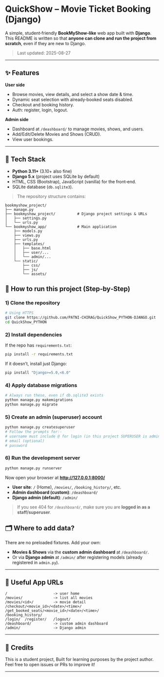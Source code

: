 # QuickShow – Movie Ticket Booking (Django)

A simple, student‑friendly **BookMyShow‑like** web app built with **Django**.  
This README is written so that **anyone can clone and run the project from scratch**, even if they are new to Django.

> Last updated: 2025-08-27

---

## ✨ Features

**User side**
- Browse movies, view details, and select a show date & time.
- Dynamic seat selection with already‑booked seats disabled.
- Checkout and booking history.
- Auth: register, login, logout.

**Admin side**
- Dashboard at `/deashboard/` to manage movies, shows, and users.
- Add/Edit/Delete Movies and Shows (CRUD).
- View user bookings.

---

## 🧰 Tech Stack

- **Python 3.11+** (3.10+ also fine)
- **Django 5.x** (project uses SQLite by default)
- HTML, CSS (Bootstrap), JavaScript (vanilla) for the front‑end.
- SQLite database (`db.sqlite3`).

> The repository structure contains:
```
bookmyshow_project/
├── manage.py
├── bookmyshow_project/          # Django project settings & URLs
│   ├── settings.py
│   └── urls.py
└── bookmyshow_app/              # Main application
    ├── models.py
    ├── views.py
    ├── urls.py
    ├── templates/
    │   ├── base.html
    │   ├── user/...
    │   └── admin/...
    └── static/
        ├── css/
        ├── js/
        └── assets/
```

## 🚀 How to run this project (Step‑by‑Step)

### 1) Clone the repository
```bash
# Using HTTPS
git clone https://github.com/PATNI-CHIRAG/QuickShow_PYTHON-DJANGO.git
cd QuickShow_PYTHON
```

### 2) Install dependencies

If the repo has `requirements.txt`:
```bash
pip install -r requirements.txt 
```

If it doesn’t, install just Django:
```bash
pip install "Django>=5.0,<6.0"
```

### 4) Apply database migrations
```bash
# Always run these, even if db.sqlite3 exists
python manage.py makemigrations
python manage.py migrate
```

### 5) Create an admin (superuser) account
```bash
python manage.py createsuperuser
# Follow the prompts for:-
# username must include @ for login (in this project SUPERUSER is admin) eg. admin@gmail.com
# email (optional)
# password
```

### 6) Run the development server
```bash
python manage.py runserver
```
Now open your browser at **http://127.0.0.1:8000/**

- **User site**: `/` (Home), `/movies/`, `/booking_history/`, etc.
- **Admin dashboard (custom)**: `/deashboard/`  
- **Django admin (default)**: `/admin/`

> If you see 404 for `/deashboard/`, make sure you are **logged in as a staff/superuser**.

## 🗂️ Where to add data?

There are no preloaded fixtures. Add your own:
- **Movies & Shows** via the **custom admin dashboard** at `/deashboard/`.
- Or via **Django admin** at `/admin/` after registering models (already registered in `admin.py`).

---

## 🧭 Useful App URLs

```
/                     -> user home
/movies/              -> list all movies
/movies/<id>/         -> movie detail
/checkout/<movie_id>/<date>/<time>/
/get_booked_seats/<movie_id>/<date>/<time>/
/booking_history/
/login/  /register/   /logout/
/deashboard/          -> custom admin dashboard
/admin/               -> Django admin
```

---

## 🙌 Credits

This is a student project, Built for learning purposes by the project author.  
Feel free to open issues or PRs to improve it!

---
